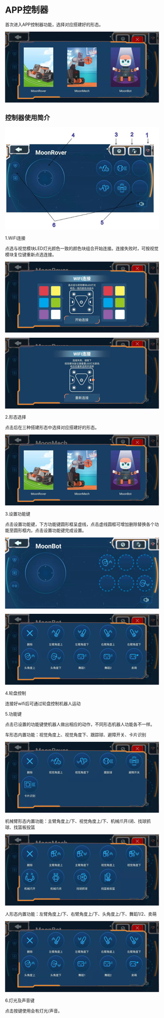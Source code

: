 # APP控制器

首次进入APP控制器功能，选择对应搭建好的形态。

![](./images/MoonBot_App_C0.jpg)

## 控制器使用简介

![](./images/MoonBot_App_C.jpg)

1.WiFi连接

点选与视觉模块LED灯光颜色一致的颜色块组合开始连接。连接失败时，可按视觉模块复位键重新点选连接。

![](./images/MoonBot_App_C1.jpg)

![](./images/MoonBot_App_C2.jpg)

2.形态选择

点击后在三种搭建形态中选择对应搭建好的形态。

![](./images/MoonBot_App_C3.jpg)

3.设置功能键

点击设置功能键，下方功能键圆形框呈虚线，点击虚线圆框可增加删除替换各个功能至圆形框内，点击设置功能键完成设置。

![](./images/MoonBot_App_C4.jpg)

![](./images/MoonBot_App_C5.jpg)
 
4.轮盘控制

连接好wifi后可通过轮盘控制机器人运动

5.功能键

点击已设置的功能键使机器人做出相应的动作，不同形态机器人功能各不一样。

车形态内置功能：视觉角度上、视觉角度下、跟踪球、避障开关、卡片识别

![](./images/MoonBot_App_C6.jpg)

机械臂形态内置功能：主臂角度上/下、视觉角度上/下、机械爪开/闭、找球抓球、找篮板投篮

![](./images/MoonBot_App_C7.jpg)

人形态内置功能：左臂角度上/下、右臂角度上/下、头角度上/下、舞蹈1/2、卖萌

![](./images/MoonBot_App_C8.jpg)

6.灯光及声音键

点击按键使用会有灯光/声音。
